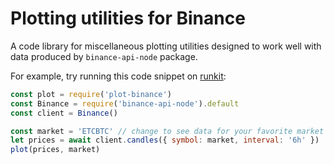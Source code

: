 # Plotting utilities for Binance

A code library for miscellaneous plotting utilities designed to work well with data produced by `binance-api-node` package.

For example, try running this code snippet on [runkit](https://runkit.com):

```js
const plot = require('plot-binance')
const Binance = require('binance-api-node').default
const client = Binance()

const market = 'ETCBTC' // change to see data for your favorite market
let prices = await client.candles({ symbol: market, interval: '6h' })
plot(prices, market)
```
